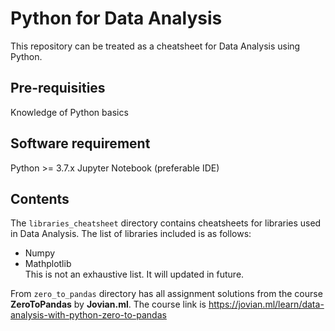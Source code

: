 # Python for Data Analysis
This repository can be treated as a cheatsheet for Data Analysis using Python.

## Pre-requisities
Knowledge of Python basics

## Software requirement
Python >= 3.7.x
Jupyter Notebook (preferable IDE)

## Contents
The `libraries_cheatsheet` directory contains cheatsheets for libraries used in Data Analysis. The list of libraries included is
as follows:
* Numpy
* Mathplotlib  
This is not an exhaustive list. It will updated in future.

From `zero_to_pandas` directory has all assignment solutions from the course **ZeroToPandas** by **Jovian.ml**. 
The course link is https://jovian.ml/learn/data-analysis-with-python-zero-to-pandas